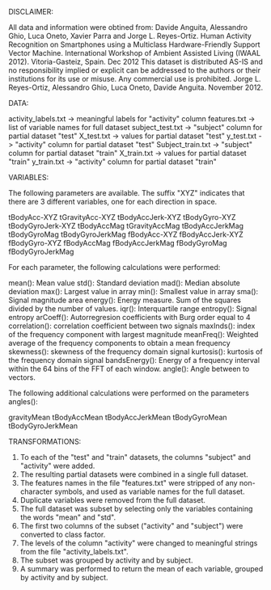 DISCLAIMER:

All data and information were obtined from:
Davide Anguita, Alessandro Ghio, Luca Oneto, Xavier Parra and Jorge L. Reyes-Ortiz. Human Activity Recognition on Smartphones using a Multiclass Hardware-Friendly Support Vector Machine. International Workshop of Ambient Assisted Living (IWAAL 2012). Vitoria-Gasteiz, Spain. Dec 2012
This dataset is distributed AS-IS and no responsibility implied or explicit can be addressed to the authors or their institutions for its use or misuse. Any commercial use is prohibited.
Jorge L. Reyes-Ortiz, Alessandro Ghio, Luca Oneto, Davide Anguita. November 2012.

DATA:

activity_labels.txt -> meaningful labels for "activity" column
features.txt -> list of variable names for full dataset
subject_test.txt -> "subject" column for partial dataset "test"
X_test.txt -> values for partial dataset "test"
y_test.txt -> "activity" column for partial dataset "test"
Subject_train.txt -> "subject" column for partial dataset "train"
X_train.txt -> values for partial dataset "train"
y_train.txt -> "activity" column for partial dataset "train"

VARIABLES:

The following parameters are available. The suffix "XYZ" indicates that there are 3 different variables, one for each direction in space.

tBodyAcc-XYZ
tGravityAcc-XYZ
tBodyAccJerk-XYZ
tBodyGyro-XYZ
tBodyGyroJerk-XYZ
tBodyAccMag
tGravityAccMag
tBodyAccJerkMag
tBodyGyroMag
tBodyGyroJerkMag
fBodyAcc-XYZ
fBodyAccJerk-XYZ
fBodyGyro-XYZ
fBodyAccMag
fBodyAccJerkMag
fBodyGyroMag
fBodyGyroJerkMag

For each parameter, the following calculations were performed:

mean(): Mean value
std(): Standard deviation
mad(): Median absolute deviation 
max(): Largest value in array
min(): Smallest value in array
sma(): Signal magnitude area
energy(): Energy measure. Sum of the squares divided by the number of values. 
iqr(): Interquartile range 
entropy(): Signal entropy
arCoeff(): Autorregresion coefficients with Burg order equal to 4
correlation(): correlation coefficient between two signals
maxInds(): index of the frequency component with largest magnitude
meanFreq(): Weighted average of the frequency components to obtain a mean frequency
skewness(): skewness of the frequency domain signal 
kurtosis(): kurtosis of the frequency domain signal 
bandsEnergy(): Energy of a frequency interval within the 64 bins of the FFT of each window.
angle(): Angle between to vectors.

The following additional calculations were performed on the parameters angles():

gravityMean
tBodyAccMean
tBodyAccJerkMean
tBodyGyroMean
tBodyGyroJerkMean

TRANSFORMATIONS:

1. To each of the "test" and "train" datasets, the columns "subject" and "activity" were added.
2. The resulting partial datasets were combined in a single full dataset.
3. The features names in the file "features.txt" were stripped of any non-character symbols, and used as variable names for the full dataset.
4. Duplicate variables were removed from the full dataset.
5. The full dataset was subset by selecting only the variables containing the words "mean" and "std".
6. The first two columns of the subset ("activity" and "subject") were converted to class factor.
7. The levels of the column "activity" were changed to meaningful strings from the file "activity_labels.txt".
8. The subset was grouped by activity and by subject.
9. A summary was performed to return the mean of each variable, grouped by activity and by subject.